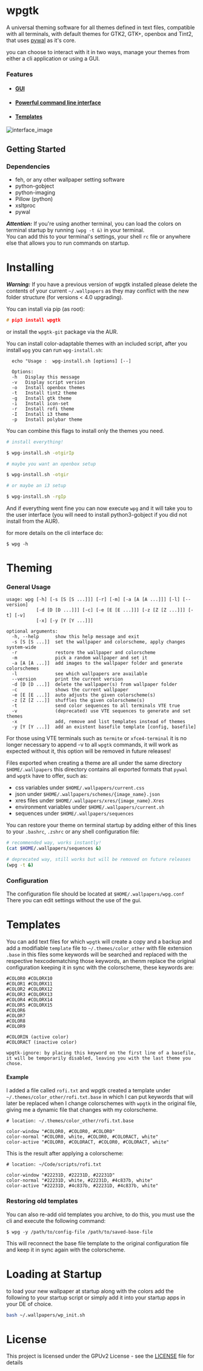 
# wpgtk

A universal theming software for all themes 
defined in text files, compatible with all terminals, 
with default themes for GTK2, GTK+, openbox and Tint2, that uses 
[pywal](https://github.com/dylanaraps/pywal) as it's core.

you can choose to interact with it in two ways, manage your themes 
from either a cli application or using a GUI.

### Features

* #### [GUI](https://gfycat.com/RigidAnxiousElk)

* #### [Powerful command line interface](https://gfycat.com/NeighboringSarcasticEquine)

* #### [Templates](https://gfycat.com/VacantHeavyAmericansaddlebred)


![interface_image](http://i.imgur.com/2cquXzm.png)



## Getting Started

### Dependencies

* feh, or any other wallpaper setting software
* python-gobject
* python-imaging
* Pillow (python)
* xsltproc
* pywal

**_Attention:_** If you're using another terminal, you can load the colors on terminal startup
by running `(wpg -t &)` in your terminal.  
You can add this to your terminal's settings, your shell `rc` file or anywhere else 
that allows you to run commands on startup.

# Installing

**_Warning:_** If you have a previous version of wpgtk installed
please delete the contents of your current `~/.wallpapers` as 
they may conflict with the new folder structure (for versions < 4.0 upgrading).

You can install via pip (as root):

```c
# pip3 install wpgtk
```

or install the `wpgtk-git` package via the AUR.  

You can install color-adaptable themes with an included script,
after you install `wpg` you can run `wpg-install.sh`:

```
  echo "Usage :  wpg-install.sh [options] [--]

  Options:
  -h   Display this message
  -v   Display script version
  -o   Install openbox themes
  -t   Install tint2 theme
  -g   Install gtk theme
  -i   Install icon-set
  -r   Install rofi theme
  -I   Install i3 theme
  -p   Install polybar theme
  ```

You can combine this flags to install only the themes you need.
  ```sh
# install everything!

$ wpg-install.sh -otgirIp

# maybe you want an openbox setup

$ wpg-install.sh -otgir

# or maybe an i3 setup

$ wpg-install.sh -rgIp
```

And if everything went fine you can now execute `wpg` and it will take
you to the user interface (you will need to install python3-gobject if
you did not install from the AUR).


for more details on the cli interface do:
```
$ wpg -h
```

# Theming

### General Usage

```
usage: wpg [-h] [-s [S [S ...]]] [-r] [-m] [-a [A [A ...]]] [-l] [--version]
           [-d [D [D ...]]] [-c] [-e [E [E ...]]] [-z [Z [Z ...]]] [-t] [-v]
           [-x] [-y [Y [Y ...]]]

optional arguments:
  -h, --help      show this help message and exit
  -s [S [S ...]]  set the wallpaper and colorscheme, apply changes system-wide
  -r              restore the wallpaper and colorscheme
  -m              pick a random wallpaper and set it
  -a [A [A ...]]  add images to the wallpaper folder and generate colorschemes
  -l              see which wallpapers are available
  --version       print the current version
  -d [D [D ...]]  delete the wallpaper(s) from wallpaper folder
  -c              shows the current wallpaper
  -e [E [E ...]]  auto adjusts the given colorscheme(s)
  -z [Z [Z ...]]  shuffles the given colorscheme(s)
  -t              send color sequences to all terminals VTE true
  -v              (deprecated) use VTE sequences to generate and set themes
  -x              add, remove and list templates instead of themes
  -y [Y [Y ...]]  add an existent basefile template [config, basefile]

```

For those using VTE terminals such as `termite` or `xfce4-terminal` it is no longer necessary
to append -v to all `wpgtk` commands, it will work as expected without it, this option will be
removed in future releases!

Files exported when creating a theme are all under the same directory `$HOME/.wallpapers`
this directory contains all exported formats that `pywal` and `wpgtk` have to offer, such
as:

* css variables under `$HOME/.wallpapers/current.css`
* json under `$HOME/.wallpapers/schemes/{image_name}.json`
* xres files under `$HOME/.wallpapers/xres/{image_name}.Xres`
* environment variables under `$HOME/.wallpapers/current.sh` 
* sequences under `$HOME/.wallpapers/sequences`

You can restore your theme on terminal startup by adding either of this lines to your 
`.bashrc`, `.zshrc` or any shell configuration file:

```sh
# recommended way, works instantly!
(cat $HOME/.wallpapers/sequences &)

# deprecated way, still works but will be removed on future releases
(wpg -t &)
```

### Configuration

The configuration file should be located at `$HOME/.wallpapers/wpg.conf`
There you can edit settings without the use of the gui.

# Templates

You can add text files for which `wpgtk` will create a copy and a backup and
add a modifiable `template` file to `~/.themes/color_other` with file extension `.base`
in this files some keywords will be searched and replaced with the respective hexcodematching those keywords, 
an thenm replace the original configuration keeping it in sync with the colorscheme, these keywords are:

```
#COLOR0 #COLORX10
#COLOR1 #COLORX11
#COLOR2 #COLORX12
#COLOR3 #COLORX13
#COLOR4 #COLORX14
#COLOR5 #COLORX15
#COLOR6
#COLOR7
#COLOR8
#COLOR9

#COLORIN (active color)
#COLORACT (inactive color)

wpgtk-ignore: by placing this keyword on the first line of a basefile,
it will be temporarily disabled, leaving you with the last theme you chose.
```

#### Example
I added a file called `rofi.txt` and wpgtk created a template under `~/.themes/color_other/rofi.txt.base` 
in which I can put keywords that will later be replaced when I change colorschemes with `wpgtk` in the
original file, giving me a dynamic file that changes with my colorscheme.

```
# location: ~/.themes/color_other/rofi.txt.base

color-window "#COLOR0, #COLOR0, #COLOR0"
color-normal "#COLOR0, white, #COLOR0, #COLORACT, white"
color-active "#COLOR0, #COLORACT, #COLOR0, #COLORACT, white"
```

This is the result after applying a colorscheme:

```
# location: ~/Code/scripts/rofi.txt

color-window "#22231D, #22231D, #22231D"
color-normal "#22231D, white, #22231D, #4c837b, white"
color-active "#22231D, #4c837b, #22231D, #4c837b, white"
```


### Restoring old templates

You can also re-add old templates you archive, to do this, you must use the cli and execute the following
command:

```
$ wpg -y /path/to/config-file /path/to/saved-base-file
```

This will reconnect the base file template to the original configuration file and keep it in sync again
with the colorscheme.


# Loading at Startup
to load your new wallpaper at startup along with the colors add the following to your 
startup script or simply add it into your startup apps in your DE of choice.

```sh
bash ~/.wallpapers/wp_init.sh
```

# License

This project is licensed under the GPUv2 License - see the [LICENSE](LICENSE) file for details
